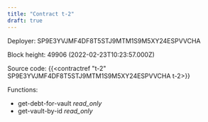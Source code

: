 ```yaml
---
title: "Contract t-2"
draft: true
---
```

Deployer: SP9E3YVJMF4DF8T5STJ9MTM1S9M5XY24ESPVVCHA


 



Block height: 49906 (2022-02-23T10:23:57.000Z)

Source code: {{<contractref "t-2" SP9E3YVJMF4DF8T5STJ9MTM1S9M5XY24ESPVVCHA t-2>}}

Functions:

* get-debt-for-vault _read_only_
* get-vault-by-id _read_only_
